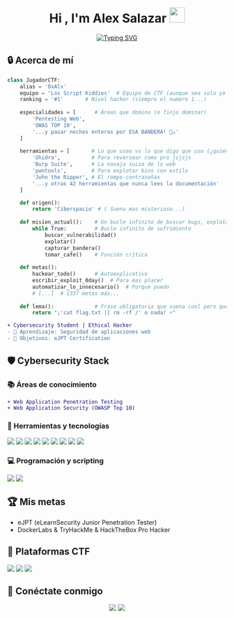 <h1 align="center">Hi , I'm Alex Salazar <img src="https://media.giphy.com/media/hvRJCLFzcasrR4ia7z/giphy.gif" width="35"></h1>
<p align="center">
  <a href="https://git.io/typing-svg"><img src="https://readme-typing-svg.demolab.com?font=Fira+Code&weight=500&size=22&duration=4000&pause=1000&color=22F74B&center=true&width=600&lines=Cybersecurity+Student;Ethical+Hacker+%26+Pentester;CTF+Player" alt="Typing SVG" /></a>
</p>

## 🔒 Acerca de mí
```python
class JugadorCTF:
    alias = '0xAlx'
    equipo = 'Los Script Kiddies'  # Equipo de CTF (aunque sea solo yo vs el café)
    ranking = '#1'       # Nivel hacker (siempre el numero 1...)
    
    especialidades = [      # Áreas que domino (o finjo dominar) 
        'Pentesting Web',
        'OWAS TOP 10',
        '...y pasar noches enteras por ESA BANDERA! 🚩☕'
    ]
    
    herramientas = [       # Lo que usao vs lo que digo que uso (¿quién lee los manuales?).
        'Ghidra',          # Para reversear como pro jsjsjs
        'Burp Suite',      # La navaja suiza de lo web
        'pwntools',        # Para explotar bins con estilo
        'John the Ripper', # El rompe-contraseñas
        '...y otras 42 herramientas que nunca lees la documentación'
    ]

    def origen():
        return 'Ciberspacio' # ( Suena mas misterioso...)
    
    def mision_actual():    # Un bucle infinito de buscar bugs, explotarlos y tomar café (la parte importante).
        while True:         # Bucle infinito de sufrimiento
            buscar_vulnerabilidad()
            explotar()
            capturar_bandera()
            tomar_cafe()    # Función crítica
            
    def metas():
        hackear_todo()      # Autoexplicativo
        escribir_exploit_0day()  # Para mas placer
        automatizar_lo_innecesario()  # Porque puedo
        # [...]  # 1337 metas más...
        
    def lema():             # Frase obligatoria que suena cool pero que nadie entiende.
        return "¡'cat flag.txt || rm -rf /' o nada! ⚡"
```

```diff
+ Cybersecurity Student | Ethical Hacker
- 🌱 Aprendizaje: Seguridad de aplicaciones web
- 🥅 Objetivos: eJPT Certification
```


## 🛡️ Cybersecurity Stack

### 📚 Áreas de conocimiento
```diff
+ Web Application Penetration Testing
+ Web Application Security (OWASP Top 10)
```

### 🔧 Herramientas y tecnologías
<p align="left">
  <img src="https://img.shields.io/badge/Kali_Linux-557C94?style=for-the-badge&logo=kali-linux&logoColor=white" />
  <img src="https://img.shields.io/badge/OWASP%20Top%2010-000000?style=for-the-badge&logo=OWASP&logoColor=white" />
  <img src="https://img.shields.io/badge/Docker-2496ED?style=for-the-badge&logo=docker&logoColor=white" />
  <img src="https://img.shields.io/badge/Nmap-%230A0A0A.svg?style=for-the-badge&logo=Nmap&logoColor=white" />
  <img src="https://img.shields.io/badge/metasploit-%2312100E.svg?style=for-the-badge&logo=metasploit&logoColor=white" />
  <img src="https://img.shields.io/badge/Burp_Suite-FF6F00?style=for-the-badge&logo=burpsuite&logoColor=white" />
  <img src="https://img.shields.io/badge/Sqlmap-FF6C37?style=for-the-badge&logo=security&logoColor=white" />
  <img src="https://img.shields.io/badge/Hydra-FF6C37?style=for-the-badge&logo=security&logoColor=white" />
  <img src="https://img.shields.io/badge/John_The_Ripper-FF6C37?style=for-the-badge&logo=security&logoColor=white" />
</p>

### 💻 Programación y scripting
<p align="left">
  <img src="https://img.shields.io/badge/Python-3776AB?style=for-the-badge&logo=python&logoColor=white" />
  <img src="https://img.shields.io/badge/Bash-4EAA25?style=for-the-badge&logo=gnu-bash&logoColor=white" />
</p>

## 🏆 Mis metas
- eJPT (eLearnSecurity Junior Penetration Tester)
- DockerLabs & TryHackMe & HackTheBox Pro Hacker

## 🚀 Plataformas CTF
<p align="center">

  <a href="https://dockerlabs.es/usuarios/[tu-usuario]"><img src="https://img.shields.io/badge/DockerLabs-2496ED?style=for-the-badge&logo=docker&logoColor=white" /></a>
  <a href="[Tu perfil TryHackMe]"><img src="https://img.shields.io/badge/TryHackMe-212C42?style=for-the-badge&logo=TryHackMe&logoColor=white" /></a>
  <a href="[Tu perfil HTB]"><img src="https://img.shields.io/badge/Hack_The_Box-111927?style=for-the-badge&logo=Hack-The-Box&logoColor=9FEF00" /></a>
  
</p>

## 🔗 Conéctate conmigo
<p align="center">
  <a href="https://www.linkedin.com/in/0xAlxSG"><img src="https://img.shields.io/badge/LinkedIn-0077B5?style=for-the-badge&logo=linkedin&logoColor=white" /></a>
  <a href="mailto:[friedichweymer@gmail.com]"><img src="https://img.shields.io/badge/Gmail-D14836?style=for-the-badge&logo=gmail&logoColor=white" /></a>
</p>

<!--
## 🧩 Recent CTF Writeups
 Aquí puedes listar tus últimos writeups 
- [Writeup 1](link)
- [Writeup 2](link)
- [Writeup 3](link)
-->
